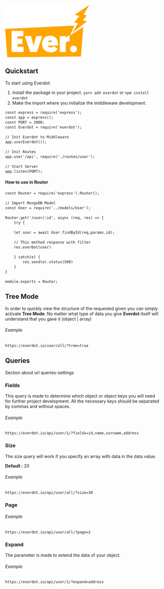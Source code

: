 ![Everdot](./everdot.png)

## Quickstart

To start using Everdot:

1. Install the package in your project. `yarn add everdot` or `npm install everdot`
2. Make the import where you initialize the middleware development.

```
const express = require('express');
const app = express();
const PORT = 3000;
const Everdot = require('everdot');

// Init Everdot to Middleware
app.use(Everdot());

// Init Routes
app.use('/api', require('./routes/user');

// Start Server
app.listen(PORT);
```

#### How to use in Router

```
const Router = require('express').Router();

// Import MongoDB Model
const User = require('../models/User');

Router.get('/user/:id', async (req, res) => {
    try {

    let user = await User.findById(req,params.id);

    // This method response with filter
    res.everDot(user)

    } catch(e) {
        res.send(e).status(500)
    }
}

module.exports = Router;
```

## Tree Mode

In order to quickly view the structure of the requested given you can simply activate **Tree Mode**. No matter what type of data you give **Everdot** itself will understand that you gave it (object | array)

###### Example

`https://everdot.io/user/all/?tree=true`

## Queries

Section about url queries-settings

### Fields

This query is made to determine which object or object keys you will need for further project development. All the necessary keys should be separated by commas and without spaces.

###### Example

`https://everdot.io/api/user/1/?fields=id,name,surname,address`

### Size

The size query will work if you specify an array with data in the data value.

**Default :** 20

###### Example
`https://everdot.io/api/user/all/?size=30`


### Page

###### Example
`https://everdot.io/api/user/all/?page=2`

### Expand
The parameter is made to extend the data of your object.

###### Example
`https://everdot.io/api/user/1/?expand=address`
